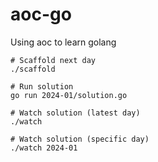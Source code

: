 # aoc-go

Using aoc to learn golang

```shell
# Scaffold next day
./scaffold

# Run solution
go run 2024-01/solution.go

# Watch solution (latest day)
./watch

# Watch solution (specific day)
./watch 2024-01
```
